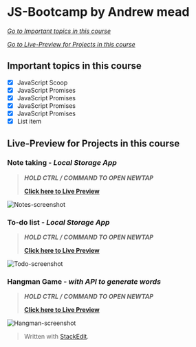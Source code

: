 




# JS-Bootcamp by Andrew mead

[*Go to  Important topics in this course*](#important-topics-in-this-course)

[*Go to Live-Preview for Projects in this course*](#Live-Preview-for-Projects-in-this-course)

## Important topics in this course
 - [x] JavaScript Scoop
 - [x] JavaScript Promises
 - [x] JavaScript Promises
 - [x] JavaScript Promises
 - [x] JavaScript Promises
 - [x] List item

## Live-Preview for Projects in this course

### Note taking - *Local Storage App*

> ***HOLD CTRL / COMMAND TO OPEN NEWTAP***
> 
> [**Click here to Live Preview**](https://notes-app-mans.surge.sh/)

![Notes-screenshot](https://user-images.githubusercontent.com/19681362/142573088-fa5c8e8a-c3d3-48a3-a735-7dd40d3f1c77.png)

### To-do list - *Local Storage App*

> ***HOLD CTRL / COMMAND TO OPEN NEWTAP***
> 
> [**Click here to Live Preview**](https://todos-app-mans.surge.sh/)

![Todo-screenshot](https://user-images.githubusercontent.com/19681362/142573091-b3cc48b7-508b-44b6-8aa4-bd7ca77ffa16.png)

### Hangman Game - *with API to generate words*

> ***HOLD CTRL / COMMAND TO OPEN NEWTAP***
> 
> [**Click here to Live Preview**](https://hangman-game-mans.surge.sh/)

![Hangman-screenshot](https://user-images.githubusercontent.com/19681362/142573086-fad92b3e-461d-4a91-8b9d-4f3a2597c0c6.png)






> Written with [StackEdit](https://stackedit.io/).
